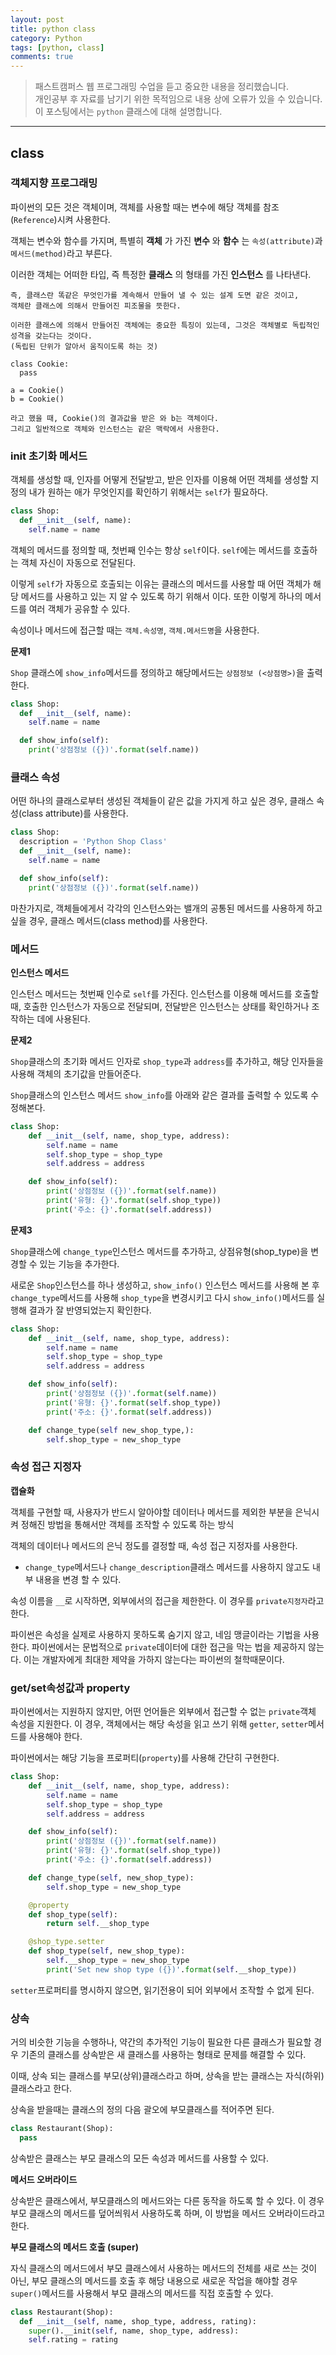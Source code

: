 ```yaml
---
layout: post
title: python class
category: Python
tags: [python, class]
comments: true
---
```


> 패스트캠퍼스 웹 프로그래밍 수업을 듣고 중요한 내용을 정리했습니다.     
개인공부 후 자료를 남기기 위한 목적임으로 내용 상에 오류가 있을 수 있습니다.      
> 이 포스팅에서는 `python` 클래스에 대해 설명합니다.

<hr>

## class

### 객체지향 프로그래밍

파이썬의 모든 것은 객체이며, 객체를 사용할 때는 변수에 해당 객체를 참조(`Reference`)시켜 사용한다.

객체는 변수와 함수를 가지며, 특별히 **객체** 가 가진 **변수** 와 **함수** 는 `속성(attribute)`과 `메서드(method)`라고 부른다.

이러한 객체는 어떠한 타입, 즉 특정한 **클래스** 의 형태를 가진 **인스턴스** 를 나타낸다.

```
즉, 클래스란 똑같은 무엇인가를 계속해서 만들어 낼 수 있는 설계 도면 같은 것이고,
객체란 클래스에 의해서 만들어진 피조물을 뜻한다.

이러한 클래스에 의해서 만들어진 객체에는 중요한 특징이 있는데, 그것은 객체별로 독립적인 성격을 갖는다는 것이다.  
(독립된 단위가 알아서 움직이도록 하는 것)

class Cookie:
  pass

a = Cookie()
b = Cookie()

라고 했을 때, Cookie()의 결과값을 받은 와 b는 객체이다.
그리고 일반적으로 객체와 인스턴스는 같은 맥락에서 사용한다.
```

### __init__ 초기화 메서드

객체를 생성할 때, 인자를 어떻게 전달받고, 받은 인자를 이용해 어떤 객체를 생성할 지 정의
내가 원하는 애가 무엇인지를 확인하기 위해서는 `self`가 필요하다.

```python
class Shop:
  def __init__(self, name):
    self.name = name
```

객체의 메서드를 정의할 때, 첫번째 인수는 항상 `self`이다. `self`에는 메서드를 호출하는 객체 자신이 자동으로 전달된다.

이렇게 `self`가 자동으로 호출되는 이유는 클래스의 메서드를 사용할 때 어떤 객체가 해당 메서드를 사용하고 있는 지 알 수 있도록 하기 위해서 이다. 또한 이렇게 하나의 메서드를 여러 객체가 공유할 수 있다.

속성이나 메서드에 접근할 때는 `객체.속성명`, `객체.메서드명`을 사용한다.

**문제1**

`Shop` 클래스에 `show_info`메서드를 정의하고 해당메서드는 `상점정보 (<상점명>)`을 출력한다.

```python
class Shop:
  def __init__(self, name):
    self.name = name

  def show_info(self):
    print('상점정보 ({})'.format(self.name))
```

### 클래스 속성

어떤 하나의 클래스로부터 생성된 객체들이 같은 값을 가지게 하고 싶은 경우, 클래스 속성(class attribute)를 사용한다.

```python
class Shop:
  description = 'Python Shop Class'
  def __init__(self, name):
    self.name = name

  def show_info(self):
    print('상점정보 ({})'.format(self.name))
```

마찬가지로, 객체들에게서 각각의 인스턴스와는 밸개의 공통된 메서드를 사용하게 하고 싶을 경우, 클래스 메서드(class method)를 사용한다.

### 메서드

**인스턴스 메서드**

인스턴스 메서드는 첫번째 인수로 `self`를 가진다. 인스턴스를 이용해 메서드를 호출할때, 호출한 인스턴스가 자동으로 전달되며, 전달받은 인스턴스는 상태를 확인하거나 조작하는 데에 사용된다.

**문제2**

`Shop`클래스의 초기화 메서드 인자로 `shop_type`과 `address`를 추가하고, 해당 인자들을 사용해 객체의 초기값을 만들어준다.

`Shop`클래스의 인스턴스 메서드 `show_info`를 아래와 같은 결과를 출력할 수 있도록 수정해본다.

```python
class Shop:
    def __init__(self, name, shop_type, address):
        self.name = name
        self.shop_type = shop_type
        self.address = address

    def show_info(self):
        print('상점정보 ({})'.format(self.name))
        print('유형: {}'.format(self.shop_type))
        print('주소: {}'.format(self.address))  
```

**문제3**

`Shop`클래스에 `change_type`인스턴스 메서드를 추가하고, 상점유형(shop_type)을 변경할 수 있는 기능을 추가한다.

새로운 `Shop`인스턴스를 하나 생성하고, `show_info()` 인스턴스 메서드를 사용해 본 후 `change_type`메서드를 사용해 `shop_type`을 변경시키고 다시 `show_info()`메서드를 실행해 결과가 잘 반영되었는지 확인한다.

```python
class Shop:
    def __init__(self, name, shop_type, address):
        self.name = name
        self.shop_type = shop_type
        self.address = address

    def show_info(self):
        print('상점정보 ({})'.format(self.name))
        print('유형: {}'.format(self.shop_type))
        print('주소: {}'.format(self.address))  

    def change_type(self new_shop_type,):
        self.shop_type = new_shop_type
```


### 속성 접근 지정자

**캡슐화**

객체를 구현할 때, 사용자가 반드시 알아야할 데이터나 메서드를 제외한 부분을 은닉시켜 정해진 방법을 통해서만 객체를 조작할 수 있도록 하는 방식

객체의 데이터나 메서드의 은닉 정도를 결정할 때, 속성 접근 지정자를 사용한다.

- `change_type`메서드나 `change_description`클래스 메서드를 사용하지 않고도 내부 내용을 변경 할 수 있다.

속성 이름을 `__`로 시작하면, 외부에서의 접근을 제한한다. 이 경우를 `private지정자`라고 한다.

파이썬은 속성을 실제로 사용하지 못하도록 숨기지 않고, 네임 맹글이라는 기법을 사용한다. 파이썬에서는 문법적으로 `private`데이터에 대한 접근을 막는 법을 제공하지 않는다. 이는 개발자에게 최대한 제약을 가하지 않는다는 파이썬의 철학때문이다.


### get/set속성값과 property

파이썬에서는 지원하지 않지만, 어떤 언어들은 외부에서 접근할 수 없는 `private`객체 속성을 지원한다. 이 경우, 객체에서는 해당 속성을 읽고 쓰기 위해 `getter`, `setter`메서드를 사용해야 한다.

파이썬에서는 해당 기능을 프로퍼티(`property`)를 사용해 간단히 구현한다.

```python
class Shop:
    def __init__(self, name, shop_type, address):
        self.name = name
        self.shop_type = shop_type
        self.address = address

    def show_info(self):
        print('상점정보 ({})'.format(self.name))
        print('유형: {}'.format(self.shop_type))
        print('주소: {}'.format(self.address))  

    def change_type(self, new_shop_type):
        self.shop_type = new_shop_type

    @property
    def shop_type(self):
        return self.__shop_type

    @shop_type.setter
    def shop_type(self, new_shop_type):
        self.__shop_type = new_shop_type
        print('Set new shop type ({})'.format(self.__shop_type))
```

`setter`프로퍼티를 명시하지 않으면, 읽기전용이 되어 외부에서 조작할 수 없게 된다.



### 상속

거의 비슷한 기능을 수행하나, 약간의 추가적인 기능이 필요한 다른 클래스가 필요할 경우 기존의 클래스를 상속받은 새 클래스를 사용하는 형태로 문제를 해결할 수 있다.

이때, 상속 되는 클래스를 부모(상위)클래스라고 하며, 상속을 받는 클래스는 자식(하위)클래스라고 한다.

상속을 받을때는 클래스의 정의 다음 괄오에 부모클래스를 적어주면 된다.

```python
class Restaurant(Shop):
  pass
```
상속받은 클래스는 부모 클래스의 모든 속성과 메서드를 사용할 수 있다.


**메서드 오버라이드**


상속받은 클래스에서, 부모클래스의 메서드와는 다른 동작을 하도록 할 수 있다. 이 경우 부모 클래스의 메서드를 덮어씌워서 사용하도록 하며, 이 방법을 메서드 오버라이드라고 한다.


**부모 클래스의 메서드 호출 (super)**

자식 클래스의 메서드에서 부모 클래스에서 사용하는 메서드의 전체를 새로 쓰는 것이 아닌, 부모 클래스의 메서드를 호출 후 해당 내용으로 새로운 작업을 해야할 경우 `super()`메서드를 사용해서 부모 클래스의 메서드를 직접 호출할 수 있다.

```python
class Restaurant(Shop):
  def __init__(self, name, shop_type, address, rating):
    super().__init(self, name, shop_type, address):
    self.rating = rating
```
